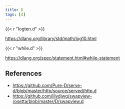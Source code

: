 ```yaml
---
title: D
tags: [d]
---
```


{{< r "logten.d" >}}

<https://dlang.org/library/std/math/log10.html>

{{< r "while.d" >}}

<https://dlang.org/spec/statement.html#while-statement>

## References

- <https://github.com/Pure-D/serve-d/blob/master/http/source/served/http.d>
- <https://github.com/lilydjwg/swapview-rosetta/blob/master/D/swapview.d>
